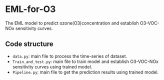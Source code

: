 # EML-for-O3

The EML model to predict ozone(O3)concentration and establish O3-VOC-NOx sensitivity curves.

## Code structure
+ `data.py`: main file to process the time-series of dataset. 
+ `Train_and_test.py`: main file to train model and establish O3-VOC-NOx sensitivity curves using trained model.
+ `Pipeline.py`: main file to get the prediction results using trained model.
